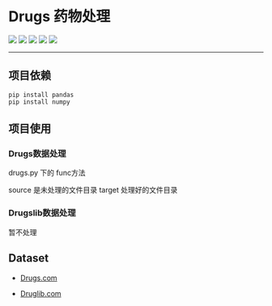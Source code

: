 # Drugs 药物处理

![](https://img.shields.io/badge/dataset-drugs-red) ![](https://img.shields.io/badge/dataset-druglib-red) ![](https://img.shields.io/badge/pylib-pandas-yellow) ![](https://img.shields.io/badge/pylib-numpy-green) ![](https://img.shields.io/badge/methods-方面级情感分析-blue)

----


## 项目依赖

```shell
pip install pandas
pip install numpy
```

## 项目使用

### Drugs数据处理

drugs.py 下的 func方法

source 是未处理的文件目录
target 处理好的文件目录

### Drugslib数据处理

暂不处理

## Dataset

- [Drugs.com](https://archive.ics.uci.edu/ml/datasets/Drug+Review+Dataset+%28Drugs.com%29#)

- [Druglib.com](https://archive.ics.uci.edu/ml/datasets/Drug+Review+Dataset+%28Druglib.com%29)